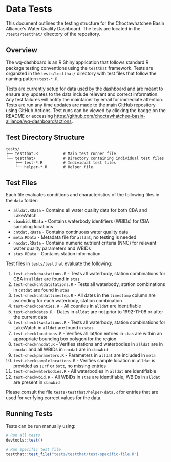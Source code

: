 # Data Tests

This document outlines the testing structure for the Choctawhatchee Basin Alliance's Water Quality Dashboard. The tests are located in the `/tests/testthat/` directory of the repository.

## Overview

The wq-dashboard is an R Shiny application that follows standard R package testing conventions using the `testthat` framework. Tests are organized in the `tests/testthat/` directory with test files that follow the naming pattern `test-*.R`.

Tests are currently setup for data used by the dashboard and are meant to ensure any updates to the data include relevant and correct information.  Any test failures will notify the maintainer by email for immediate attention.  
Tests are run any time updates are made to the main GitHub repository using GitHub Actions.  Test runs can be viewed by clicking the badge on the README or accessing <https://github.com/choctawhatchee-basin-alliance/wq-dashboard/actions>.

## Test Directory Structure

```
tests/
├── testthat.R           # Main test runner file
└── testthat/            # Directory containing individual test files
    ├── test-*.R         # Individual test files
    └── helper-*.R       # Helper file
```

## Test Files

Each file evaluates conditions and characteristics of the following files in the `data` folder:

* `alldat.RData` - Contains all water quality data for both CBA and LakeWatch
* `cbawbid.RData` - Contains waterbody identifiers (WBIDs) for CBA sampling locations
* `cntdat.RData` - Contains continuous water quality data
* `meta.RData` - Metadata file for `alldat`, no testing is needed
* `nncdat.RData` - Contains numeric nutrient criteria (NNC) for relevant water quality parameters and WBIDs
* `stas.RData` - Contains station information

Test files in `tests/testthat` evaluate the following:

1. `test-checkcbastations.R` - Tests all waterbody, station combinations for CBA in `alldat` are found in `stas`
1. `test-checkcntdatstations.R` - Tests  all waterbody, station combinations in `cntdat` are found in `stas`
1. `test-checkcntdattimestep.R` - All dates in the `timestamp` column are ascending for each waterbody, station combination
1. `test-checkcounties.R` - All counties in `alldat` are identifiable
1. `test-checkdates.R` - Dates in `alldat` are not prior to 1992-11-08 or after the current date
1. `test-checklkwstations.R` - Tests all waterbody, station combinations for LakeWatch in `alldat` are found in `stas`
1. `test-checklocations.R` - Verifies all lat/lon entries in `stas` are within an appropriate bounding box polygon for the region
1. `test-checknncdat.R` - Verifies stations and waterbodies in `alldat` are in `nncdat` and all WBIDs in `nncdat` are in `cbawbid`
1. `test-checkparameters.R` - Parameters in `alldat` are included in `meta`
1. `test-checksamplelocations.R` - Verifies sample location in `alldat` is provided as `surf` or `bott`, no missing entries
1. `test-checkwaterbodies.R` - All waterbodies in `alldat` are identifiable
1. `test-checkwbid.R` - All WBIDs in `stas` are identifiable, WBIDs in `alldat` are present in `cbawbid`

Please consult the file `tests/testthat/helper-data.R` for entries that are used for verifying correct values for the data. 

## Running Tests

Tests can be run manually using:

```r
# Run all tests
devtools::test()

# Run specific test file
testthat::test_file("tests/testthat/test-specific-file.R")
```